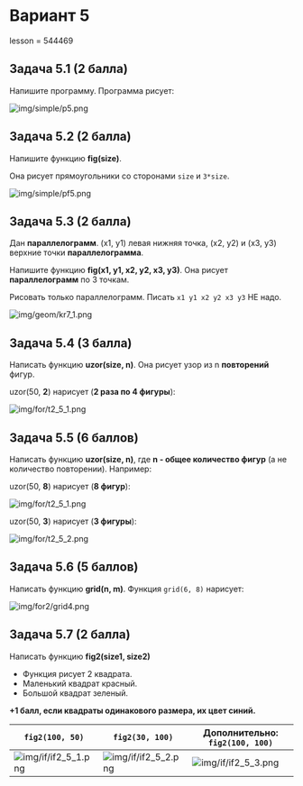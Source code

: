 # Вариант 5

lesson = 544469

## Задача 5.1 (2 балла)

Напишите программу. Программа рисует:

![img/simple/p5.png](https://raw.githubusercontent.com/tatyderb/python_myanmar/master/0_new_turtle/exam/img/simple/p5.png)

## Задача 5.2 (2 балла)

Напишите функцию **fig(size)**. 

Она рисует прямоугольники со сторонами `size` и `3*size`.

![img/simple/pf5.png](https://raw.githubusercontent.com/tatyderb/python_myanmar/master/0_new_turtle/exam/img/simple/pf5.png)

## Задача 5.3 (2 балла)

Дан **параллелограмм**. (x1, y1) левая нижняя точка, (x2, y2) и (x3, y3) верхние точки **параллелограмма**.

Напишите функцию **fig(x1, y1, x2, y2, x3, y3)**. Она рисует **параллелограмм** по 3 точкам. 

Рисовать только параллелограмм. Писать `x1 y1 x2 y2 x3 y3` НЕ надо.

![img/geom/kr7_1.png](https://raw.githubusercontent.com/tatyderb/python_myanmar/master/0_new_turtle/exam/img/geom/kr7_1.png)

## Задача 5.4 (3 балла)

Написать функцию **uzor(size, n)**. Она рисует узор из n **повторений** фигур.

uzor(50, <b>2</b>) нарисует (**2 раза по 4 фигуры**):

![img/for/t2_5_1.png](https://raw.githubusercontent.com/tatyderb/python_myanmar/master/0_new_turtle/exam/img/for/t2_5_1.png)

## Задача 5.5 (6 баллов)

Написать функцию  **uzor(size, n)**, где **n - общее количество фигур** (а не количество повторении). Например:

uzor(50, <b>8</b>) нарисует (**8 фигур**):

![img/for/t2_5_1.png](https://raw.githubusercontent.com/tatyderb/python_myanmar/master/0_new_turtle/exam/img/for/t2_5_1.png)

uzor(50, <b>3</b>) нарисует (**3 фигуры**):

![img/for/t2_5_2.png](https://raw.githubusercontent.com/tatyderb/python_myanmar/master/0_new_turtle/exam/img/for/t2_5_2.png)

## Задача 5.6 (5 баллов)

Написать функцию **grid(n, m)**. Функция `grid(6, 8)` нарисует:

![img/for2/grid4.png](https://raw.githubusercontent.com/tatyderb/python_myanmar/master/0_new_turtle/exam/img/for2/grid5.png)


## Задача 5.7 (2 балла)

Написать функцию **fig2(size1, size2)**

* Функция рисует 2 квадрата.
* Маленький квадрат красный.
* Большой квадрат зеленый.

**+1 балл, если квадраты одинакового размера, их цвет синий.**

| `fig2(100, 50)` | `fig2(30, 100)` | Дополнительно: `fig2(100, 100)` |
|----|----|----|
| ![img/if/if2_5_1.png](https://raw.githubusercontent.com/tatyderb/python_myanmar/master/0_new_turtle/exam/img/if/if2_5_1.png) |  ![img/if/if2_5_2.png](https://raw.githubusercontent.com/tatyderb/python_myanmar/master/0_new_turtle/exam/img/if/if2_5_2.png)  | ![img/if/if2_5_3.png](https://raw.githubusercontent.com/tatyderb/python_myanmar/master/0_new_turtle/exam/img/if/if2_5_3.png) |

